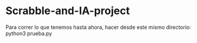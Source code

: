 # Scrabble-and-IA-project
Para correr lo que tenemos hasta ahora, hacer desde este mismo directorio:
python3 prueba.py